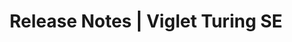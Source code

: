 ---
layout: release-notes
title: Release Notes | Viglet Turing SE
description: Viglet Turing SE Release Notes.
identifier: turing
permalink: /turing/release-notes/
---
